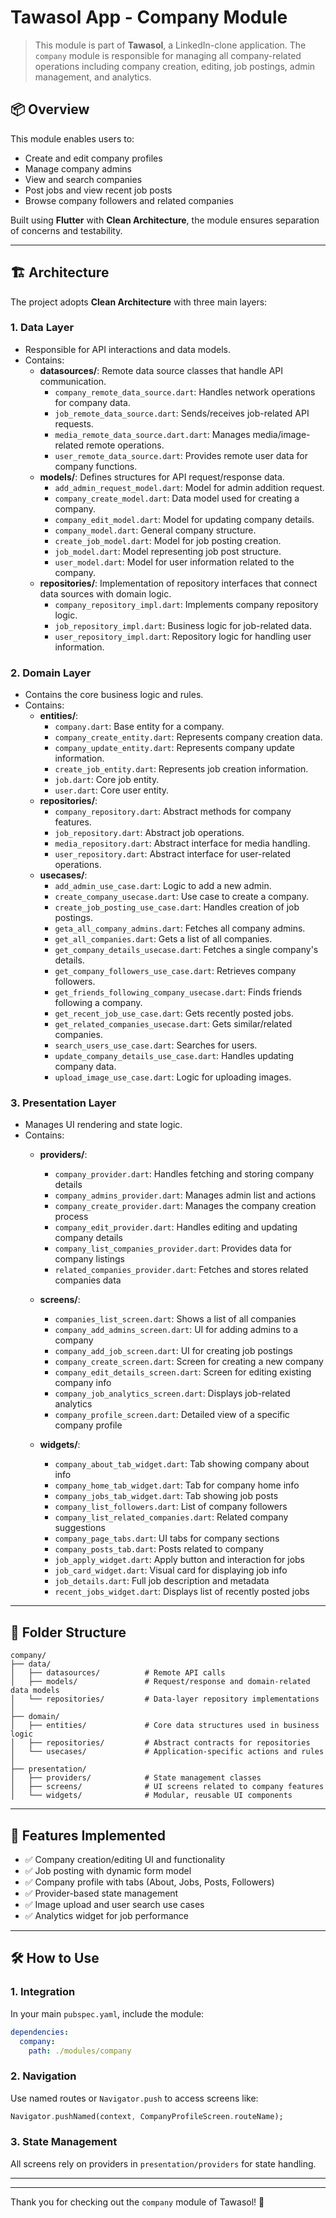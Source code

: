 # Tawasol App - Company Module

> This module is part of **Tawasol**, a LinkedIn-clone application. The `company` module is responsible for managing all company-related operations including company creation, editing, job postings, admin management, and analytics.

## 📦 Overview
This module enables users to:
- Create and edit company profiles
- Manage company admins
- View and search companies
- Post jobs and view recent job posts
- Browse company followers and related companies

Built using **Flutter** with **Clean Architecture**, the module ensures separation of concerns and testability.

---

## 🏗 Architecture
The project adopts **Clean Architecture** with three main layers:

### 1. Data Layer
- Responsible for API interactions and data models.
- Contains:
  - **datasources/**: Remote data source classes that handle API communication.
    - `company_remote_data_source.dart`: Handles network operations for company data.
    - `job_remote_data_source.dart`: Sends/receives job-related API requests.
    - `media_remote_data_source.dart.dart`: Manages media/image-related remote operations.
    - `user_remote_data_source.dart`: Provides remote user data for company functions.
  - **models/**: Defines structures for API request/response data.
    - `add_admin_request_model.dart`: Model for admin addition request.
    - `company_create_model.dart`: Data model used for creating a company.
    - `company_edit_model.dart`: Model for updating company details.
    - `company_model.dart`: General company structure.
    - `create_job_model.dart`: Model for job posting creation.
    - `job_model.dart`: Model representing job post structure.
    - `user_model.dart`: Model for user information related to the company.
  - **repositories/**: Implementation of repository interfaces that connect data sources with domain logic.
    - `company_repository_impl.dart`: Implements company repository logic.
    - `job_repository_impl.dart`: Business logic for job-related data.
    - `user_repository_impl.dart`: Repository logic for handling user information.

### 2. Domain Layer
- Contains the core business logic and rules.
- Contains:
  - **entities/**:
    - `company.dart`: Base entity for a company.
    - `company_create_entity.dart`: Represents company creation data.
    - `company_update_entity.dart`: Represents company update information.
    - `create_job_entity.dart`: Represents job creation information.
    - `job.dart`: Core job entity.
    - `user.dart`: Core user entity.
  - **repositories/**:
    - `company_repository.dart`: Abstract methods for company features.
    - `job_repository.dart`: Abstract job operations.
    - `media_repository.dart`: Abstract interface for media handling.
    - `user_repository.dart`: Abstract interface for user-related operations.
  - **usecases/**:
    - `add_admin_use_case.dart`: Logic to add a new admin.
    - `create_company_usecase.dart`: Use case to create a company.
    - `create_job_posting_use_case.dart`: Handles creation of job postings.
    - `geta_all_company_admins.dart`: Fetches all company admins.
    - `get_all_companies.dart`: Gets a list of all companies.
    - `get_company_details_usecase.dart`: Fetches a single company's details.
    - `get_company_followers_use_case.dart`: Retrieves company followers.
    - `get_friends_following_company_usecase.dart`: Finds friends following a company.
    - `get_recent_job_use_case.dart`: Gets recently posted jobs.
    - `get_related_companies_usecase.dart`: Gets similar/related companies.
    - `search_users_use_case.dart`: Searches for users.
    - `update_company_details_use_case.dart`: Handles updating company data.
    - `upload_image_use_case.dart`: Logic for uploading images.

### 3. Presentation Layer
- Manages UI rendering and state logic.
- Contains:
  - **providers/**:
    - `company_provider.dart`: Handles fetching and storing company details
    - `company_admins_provider.dart`: Manages admin list and actions
    - `company_create_provider.dart`: Manages the company creation process
    - `company_edit_provider.dart`: Handles editing and updating company details
    - `company_list_companies_provider.dart`: Provides data for company listings
    - `related_companies_provider.dart`: Fetches and stores related companies data

  - **screens/**:
    - `companies_list_screen.dart`: Shows a list of all companies
    - `company_add_admins_screen.dart`: UI for adding admins to a company
    - `company_add_job_screen.dart`: UI for creating job postings
    - `company_create_screen.dart`: Screen for creating a new company
    - `company_edit_details_screen.dart`: Screen for editing existing company info
    - `company_job_analytics_screen.dart`: Displays job-related analytics
    - `company_profile_screen.dart`: Detailed view of a specific company profile

  - **widgets/**:
    - `company_about_tab_widget.dart`: Tab showing company about info
    - `company_home_tab_widget.dart`: Tab for company home info
    - `company_jobs_tab_widget.dart`: Tab showing job posts
    - `company_list_followers.dart`: List of company followers
    - `company_list_related_companies.dart`: Related company suggestions
    - `company_page_tabs.dart`: UI tabs for company sections
    - `company_posts_tab.dart`: Posts related to company
    - `job_apply_widget.dart`: Apply button and interaction for jobs
    - `job_card_widget.dart`: Visual card for displaying job info
    - `job_details.dart`: Full job description and metadata
    - `recent_jobs_widget.dart`: Displays list of recently posted jobs

---

## 📂 Folder Structure
```
company/
├── data/
│   ├── datasources/          # Remote API calls
│   ├── models/               # Request/response and domain-related data models
│   └── repositories/         # Data-layer repository implementations
│
├── domain/
│   ├── entities/             # Core data structures used in business logic
│   ├── repositories/         # Abstract contracts for repositories
│   └── usecases/             # Application-specific actions and rules
│
├── presentation/
│   ├── providers/            # State management classes
│   ├── screens/              # UI screens related to company features
│   └── widgets/              # Modular, reusable UI components
```

---

## 🚀 Features Implemented
- ✅ Company creation/editing UI and functionality
- ✅ Job posting with dynamic form model
- ✅ Company profile with tabs (About, Jobs, Posts, Followers)
- ✅ Provider-based state management
- ✅ Image upload and user search use cases
- ✅ Analytics widget for job performance

---

## 🛠 How to Use

### 1. Integration
In your main `pubspec.yaml`, include the module:
```yaml
dependencies:
  company:
    path: ./modules/company
```

### 2. Navigation
Use named routes or `Navigator.push` to access screens like:
```dart
Navigator.pushNamed(context, CompanyProfileScreen.routeName);
```

### 3. State Management
All screens rely on providers in `presentation/providers` for state handling.

---



---

Thank you for checking out the `company` module of Tawasol! 🎉

